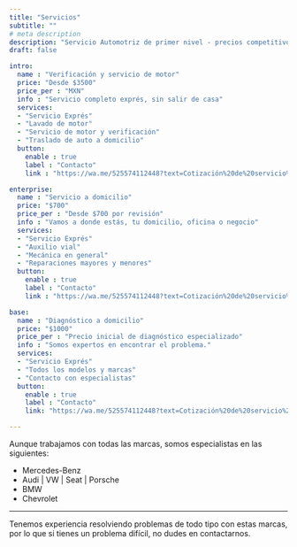 ```yaml
---
title: "Servicios"
subtitle: ""
# meta description
description: "Servicio Automotriz de primer nivel - precios competitivos"
draft: false

intro:
  name : "Verificación y servicio de motor"
  price: "Desde $3500"
  price_per : "MXN"
  info : "Servicio completo exprés, sin salir de casa"
  services:
  - "Servicio Exprés"
  - "Lavado de motor"
  - "Servicio de motor y verificación"
  - "Traslado de auto a domicilio"
  button:
    enable : true
    label : "Contacto"
    link : "https://wa.me/525574112448?text=Cotización%20de%20servicio%20base"

enterprise:
  name : "Servicio a domicilio"
  price: "$700"
  price_per : "Desde $700 por revisión"
  info : "Vamos a donde estás, tu domicilio, oficina o negocio"
  services:
  - "Servicio Exprés"
  - "Auxilio vial"
  - "Mecánica en general"
  - "Reparaciones mayores y menores"
  button:
    enable : true
    label : "Contacto"
    link : "https://wa.me/525574112448?text=Cotización%20de%20servicio%20a%20domicilio"

base:
  name : "Diagnóstico a domicilio"
  price: "$1000"
  price_per : "Precio inicial de diagnóstico especializado"
  info : "Somos expertos en encontrar el problema."
  services:
  - "Servicio Exprés"
  - "Todos los modelos y marcas"
  - "Contacto con especialistas"
  button:
    enable : true
    label : "Contacto"
    link: "https://wa.me/525574112448?text=Cotización%20de%20servicio%20de%20diagnóstico"

---
```


Aunque trabajamos con todas las marcas, somos especialistas en las siguientes:

* Mercedes-Benz
* Audi | VW | Seat | Porsche
* BMW
* Chevrolet


-----
Tenemos experiencia resolviendo problemas de todo tipo con estas marcas, por lo que si tienes un problema difícil, no dudes en contactarnos.
